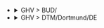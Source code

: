 
- <details><summary>GHV > BUD/</summary>

  |TOTAL_PRICE|STAY_DAYS|FROM>TO|DATE|PRICE|TO>FROM|DATE|PRICE|
  |---|---|---|---|---|---|---|---|
  |200.0|2|GHV > BUD/|2025-06-25|88.0|BUD/ > GHV|2025-06-27|112.0|
  |215.0|2|GHV > BUD/|2025-08-13|94.0|BUD/ > GHV|2025-08-15|121.0|
  |215.0|5|GHV > BUD/|2025-08-13|94.0|BUD/ > GHV|2025-08-18|121.0|
  |215.0|3|GHV > BUD/|2025-08-22|94.0|BUD/ > GHV|2025-08-25|121.0|
  |215.0|5|GHV > BUD/|2025-08-22|94.0|BUD/ > GHV|2025-08-27|121.0|
  |224.0|2|GHV > BUD/|2025-06-11|112.0|BUD/ > GHV|2025-06-13|112.0|
  |224.0|2|GHV > BUD/|2025-06-16|112.0|BUD/ > GHV|2025-06-18|112.0|
  |224.0|2|GHV > BUD/|2025-06-30|112.0|BUD/ > GHV|2025-07-02|112.0|
  |231.0|5|GHV > BUD/|2025-06-25|88.0|BUD/ > GHV|2025-06-30|143.0|
  |242.0|5|GHV > BUD/|2025-07-04|94.0|BUD/ > GHV|2025-07-09|148.0|
  |242.0|2|GHV > BUD/|2025-07-07|94.0|BUD/ > GHV|2025-07-09|148.0|
  |242.0|5|GHV > BUD/|2025-08-08|121.0|BUD/ > GHV|2025-08-13|121.0|
  |242.0|3|GHV > BUD/|2025-08-29|121.0|BUD/ > GHV|2025-09-01|121.0|
  |242.0|5|GHV > BUD/|2025-08-29|121.0|BUD/ > GHV|2025-09-03|121.0|
  |245.0|2|GHV > BUD/|2025-07-02|88.0|BUD/ > GHV|2025-07-04|157.0|
  |245.0|5|GHV > BUD/|2025-07-02|88.0|BUD/ > GHV|2025-07-07|157.0|
  |247.0|2|GHV > BUD/|2025-06-18|88.0|BUD/ > GHV|2025-06-20|159.0|
  |247.0|5|GHV > BUD/|2025-06-18|88.0|BUD/ > GHV|2025-06-23|159.0|
  |247.0|5|GHV > BUD/|2025-06-20|112.0|BUD/ > GHV|2025-06-25|135.0|
  |247.0|5|GHV > BUD/|2025-06-27|135.0|BUD/ > GHV|2025-07-02|112.0|
  |247.0|2|GHV > BUD/|2025-09-15|135.0|BUD/ > GHV|2025-09-17|112.0|
  |247.0|4|GHV > BUD/|2025-09-15|135.0|BUD/ > GHV|2025-09-19|112.0|
  |251.0|3|GHV > BUD/|2025-07-04|94.0|BUD/ > GHV|2025-07-07|157.0|
  |255.0|2|GHV > BUD/|2025-09-10|143.0|BUD/ > GHV|2025-09-12|112.0|
  |255.0|5|GHV > BUD/|2025-09-12|143.0|BUD/ > GHV|2025-09-17|112.0|
  |269.0|4|GHV > BUD/|2025-06-30|112.0|BUD/ > GHV|2025-07-04|157.0|
  |269.0|4|GHV > BUD/|2025-07-07|94.0|BUD/ > GHV|2025-07-11|175.0|
  |269.0|2|GHV > BUD/|2025-07-09|94.0|BUD/ > GHV|2025-07-11|175.0|
  |269.0|2|GHV > BUD/|2025-07-23|94.0|BUD/ > GHV|2025-07-25|175.0|
  |269.0|5|GHV > BUD/|2025-07-23|94.0|BUD/ > GHV|2025-07-28|175.0|
  |269.0|2|GHV > BUD/|2025-08-11|148.0|BUD/ > GHV|2025-08-13|121.0|
  |269.0|4|GHV > BUD/|2025-08-11|148.0|BUD/ > GHV|2025-08-15|121.0|
  |271.0|4|GHV > BUD/|2025-06-16|112.0|BUD/ > GHV|2025-06-20|159.0|
  |271.0|3|GHV > BUD/|2025-06-20|112.0|BUD/ > GHV|2025-06-23|159.0|
  |271.0|4|GHV > BUD/|2025-06-23|159.0|BUD/ > GHV|2025-06-27|112.0|
  |271.0|4|GHV > BUD/|2025-09-08|159.0|BUD/ > GHV|2025-09-12|112.0|
  |278.0|3|GHV > BUD/|2025-06-27|135.0|BUD/ > GHV|2025-06-30|143.0|
  |286.0|5|GHV > BUD/|2025-09-10|143.0|BUD/ > GHV|2025-09-15|143.0|
  |286.0|3|GHV > BUD/|2025-09-12|143.0|BUD/ > GHV|2025-09-15|143.0|
  |294.0|2|GHV > BUD/|2025-06-23|159.0|BUD/ > GHV|2025-06-25|135.0|
  |296.0|2|GHV > BUD/|2025-07-16|94.0|BUD/ > GHV|2025-07-18|202.0|
  |296.0|4|GHV > BUD/|2025-07-21|121.0|BUD/ > GHV|2025-07-25|175.0|
  |296.0|5|GHV > BUD/|2025-08-06|94.0|BUD/ > GHV|2025-08-11|202.0|
  |296.0|3|GHV > BUD/|2025-08-15|175.0|BUD/ > GHV|2025-08-18|121.0|
  |296.0|5|GHV > BUD/|2025-08-15|175.0|BUD/ > GHV|2025-08-20|121.0|
  |302.0|3|GHV > BUD/|2025-09-05|159.0|BUD/ > GHV|2025-09-08|143.0|
  |302.0|5|GHV > BUD/|2025-09-05|159.0|BUD/ > GHV|2025-09-10|143.0|
  |302.0|2|GHV > BUD/|2025-09-08|159.0|BUD/ > GHV|2025-09-10|143.0|
  |314.0|2|GHV > BUD/|2025-07-14|157.0|BUD/ > GHV|2025-07-16|157.0|
  |319.0|5|GHV > BUD/|2025-05-28|112.0|BUD/ > GHV|2025-06-02|207.0|
  |319.0|3|GHV > BUD/|2025-05-30|112.0|BUD/ > GHV|2025-06-02|207.0|
  |319.0|2|GHV > BUD/|2025-06-09|207.0|BUD/ > GHV|2025-06-11|112.0|
  |319.0|4|GHV > BUD/|2025-06-09|207.0|BUD/ > GHV|2025-06-13|112.0|
  |323.0|5|GHV > BUD/|2025-07-18|121.0|BUD/ > GHV|2025-07-23|202.0|
  |323.0|2|GHV > BUD/|2025-07-21|121.0|BUD/ > GHV|2025-07-23|202.0|
  |323.0|2|GHV > BUD/|2025-07-28|148.0|BUD/ > GHV|2025-07-30|175.0|
  |323.0|4|GHV > BUD/|2025-07-28|148.0|BUD/ > GHV|2025-08-01|175.0|
  |323.0|5|GHV > BUD/|2025-08-01|148.0|BUD/ > GHV|2025-08-06|175.0|
  |323.0|3|GHV > BUD/|2025-08-08|121.0|BUD/ > GHV|2025-08-11|202.0|
  |323.0|5|GHV > BUD/|2025-08-20|202.0|BUD/ > GHV|2025-08-25|121.0|
  |332.0|5|GHV > BUD/|2025-07-11|175.0|BUD/ > GHV|2025-07-16|157.0|
  |332.0|2|GHV > BUD/|2025-07-30|157.0|BUD/ > GHV|2025-08-01|175.0|
  |341.0|4|GHV > BUD/|2025-09-01|229.0|BUD/ > GHV|2025-09-05|112.0|
  |341.0|2|GHV > BUD/|2025-09-03|229.0|BUD/ > GHV|2025-09-05|112.0|
  |349.0|2|GHV > BUD/|2025-06-04|88.0|BUD/ > GHV|2025-06-06|261.0|
  |349.0|5|GHV > BUD/|2025-06-04|88.0|BUD/ > GHV|2025-06-09|261.0|
  |350.0|5|GHV > BUD/|2025-05-23|207.0|BUD/ > GHV|2025-05-28|143.0|
  |350.0|2|GHV > BUD/|2025-05-26|207.0|BUD/ > GHV|2025-05-28|143.0|
  |350.0|2|GHV > BUD/|2025-08-27|229.0|BUD/ > GHV|2025-08-29|121.0|
  |350.0|5|GHV > BUD/|2025-08-27|229.0|BUD/ > GHV|2025-09-01|121.0|
  |350.0|2|GHV > BUD/|2025-09-01|229.0|BUD/ > GHV|2025-09-03|121.0|
  |359.0|4|GHV > BUD/|2025-07-14|157.0|BUD/ > GHV|2025-07-18|202.0|
  |368.0|5|GHV > BUD/|2025-07-09|94.0|BUD/ > GHV|2025-07-14|274.0|
  |368.0|2|GHV > BUD/|2025-08-18|247.0|BUD/ > GHV|2025-08-20|121.0|
  |372.0|5|GHV > BUD/|2025-09-03|229.0|BUD/ > GHV|2025-09-08|143.0|
  |373.0|5|GHV > BUD/|2025-05-30|112.0|BUD/ > GHV|2025-06-04|261.0|
  |373.0|5|GHV > BUD/|2025-06-13|261.0|BUD/ > GHV|2025-06-18|112.0|
  |390.0|3|GHV > BUD/|2025-05-23|207.0|BUD/ > GHV|2025-05-26|183.0|
  |390.0|5|GHV > BUD/|2025-06-06|278.0|BUD/ > GHV|2025-06-11|112.0|
  |404.0|3|GHV > BUD/|2025-07-25|229.0|BUD/ > GHV|2025-07-28|175.0|
  |404.0|5|GHV > BUD/|2025-07-25|229.0|BUD/ > GHV|2025-07-30|175.0|
  |424.0|2|GHV > BUD/|2025-05-28|112.0|BUD/ > GHV|2025-05-30|312.0|
  |424.0|5|GHV > BUD/|2025-06-11|112.0|BUD/ > GHV|2025-06-16|312.0|
  |444.0|5|GHV > BUD/|2025-05-21|261.0|BUD/ > GHV|2025-05-26|183.0|
  |449.0|3|GHV > BUD/|2025-07-11|175.0|BUD/ > GHV|2025-07-14|274.0|
  |449.0|2|GHV > BUD/|2025-08-20|202.0|BUD/ > GHV|2025-08-22|247.0|
  |456.0|5|GHV > BUD/|2025-07-16|94.0|BUD/ > GHV|2025-07-21|362.0|
  |456.0|2|GHV > BUD/|2025-08-06|94.0|BUD/ > GHV|2025-08-08|362.0|
  |467.0|2|GHV > BUD/|2025-08-04|292.0|BUD/ > GHV|2025-08-06|175.0|
  |483.0|3|GHV > BUD/|2025-07-18|121.0|BUD/ > GHV|2025-07-21|362.0|
  |494.0|4|GHV > BUD/|2025-08-18|247.0|BUD/ > GHV|2025-08-22|247.0|
  |510.0|3|GHV > BUD/|2025-08-01|148.0|BUD/ > GHV|2025-08-04|362.0|
  |519.0|4|GHV > BUD/|2025-05-26|207.0|BUD/ > GHV|2025-05-30|312.0|
  |519.0|5|GHV > BUD/|2025-07-30|157.0|BUD/ > GHV|2025-08-04|362.0|
  |522.0|2|GHV > BUD/|2025-06-02|261.0|BUD/ > GHV|2025-06-04|261.0|
  |522.0|4|GHV > BUD/|2025-06-02|261.0|BUD/ > GHV|2025-06-06|261.0|
  |539.0|3|GHV > BUD/|2025-06-06|278.0|BUD/ > GHV|2025-06-09|261.0|
  |573.0|3|GHV > BUD/|2025-06-13|261.0|BUD/ > GHV|2025-06-16|312.0|
  |635.0|2|GHV > BUD/|2025-08-25|514.0|BUD/ > GHV|2025-08-27|121.0|
  |635.0|4|GHV > BUD/|2025-08-25|514.0|BUD/ > GHV|2025-08-29|121.0|
  |654.0|4|GHV > BUD/|2025-08-04|292.0|BUD/ > GHV|2025-08-08|362.0|

  </details>

- <details><summary>GHV > DTM/Dortmund/DE</summary>

  |TOTAL_PRICE|STAY_DAYS|FROM>TO|DATE|PRICE|TO>FROM|DATE|PRICE|
  |---|---|---|---|---|---|---|---|
  |429.0|3|GHV > DTM/Dortmund/DE|2025-06-13|246.0|DTM/Dortmund/DE > GHV|2025-06-16|183.0|
  |444.0|3|GHV > DTM/Dortmund/DE|2025-06-20|222.0|DTM/Dortmund/DE > GHV|2025-06-23|222.0|
  |468.0|3|GHV > DTM/Dortmund/DE|2025-06-27|222.0|DTM/Dortmund/DE > GHV|2025-06-30|246.0|
  |469.0|4|GHV > DTM/Dortmund/DE|2025-06-16|262.0|DTM/Dortmund/DE > GHV|2025-06-20|207.0|
  |508.0|3|GHV > DTM/Dortmund/DE|2025-05-23|262.0|DTM/Dortmund/DE > GHV|2025-05-26|246.0|
  |555.0|4|GHV > DTM/Dortmund/DE|2025-05-26|183.0|DTM/Dortmund/DE > GHV|2025-05-30|372.0|
  |558.0|3|GHV > DTM/Dortmund/DE|2025-06-06|246.0|DTM/Dortmund/DE > GHV|2025-06-09|312.0|
  |624.0|3|GHV > DTM/Dortmund/DE|2025-05-30|312.0|DTM/Dortmund/DE > GHV|2025-06-02|312.0|
  |645.0|4|GHV > DTM/Dortmund/DE|2025-06-23|423.0|DTM/Dortmund/DE > GHV|2025-06-27|222.0|
  |674.0|4|GHV > DTM/Dortmund/DE|2025-06-30|207.0|DTM/Dortmund/DE > GHV|2025-07-04|467.0|
  |727.0|3|GHV > DTM/Dortmund/DE|2025-09-12|465.0|DTM/Dortmund/DE > GHV|2025-09-15|262.0|

  </details>
